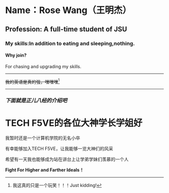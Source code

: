 # Name：Rose Wang（王明杰）
## Profession: A full-time student of JSU
### My skills:In addition to eating and sleeping,nothing.
#### Why join?
For chasing and upgrading my skills.
___

~~我的英语是真的强，嘿嘿嘿~~[^emm]

[^emm]:我这真的只是一个玩笑！！！Just kidding!

***

### *下面就是正儿八经的介绍吧*

# TECH F5VE的各位大神学长学姐好

我暂时还是一个计算机学院的无名小卒

有幸能够加入TECH F5VE，让我能够一览大神们的风采

希望有一天我也能够成为站在讲台上让学弟学妹们羡慕的一个人


**Fight For Higher and Farther Ideals！**
